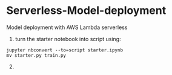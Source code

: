 # Serverless-Model-deployment
Model deployment with AWS Lambda serverless

1. turn the starter notebook into script using:
```
jupyter nbconvert --to=script starter.ipynb
mv starter.py train.py
```
2. 